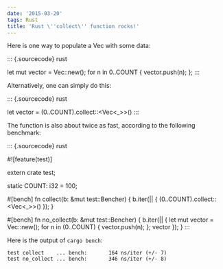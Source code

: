 ```yaml
---
date: '2015-03-20'
tags: Rust
title: 'Rust \''collect\'' function rocks!'
---
```


Here is one way to populate a Vec with some data:

::: {.sourcecode}
rust

let mut vector = Vec::new(); for n in 0..COUNT { vector.push(n); };
:::

Alternatively, one can simply do this:

::: {.sourcecode}
rust

let vector = (0..COUNT).collect::\<Vec\<\_\>\>()
:::

The function is also about twice as fast, according to the following
benchmark:

::: {.sourcecode}
rust

\#!\[feature(test)\]

extern crate test;

static COUNT: i32 = 100;

\#\[bench\] fn collect(b: &mut test::Bencher) { b.iter(\|\| {
(0..COUNT).collect::\<Vec\<\_\>\>() }); }

\#\[bench\] fn no\_collect(b: &mut test::Bencher) { b.iter(\|\| { let
mut vector = Vec::new(); for n in (0..COUNT) { vector.push(n); }; vector
}); }
:::

Here is the output of `cargo bench`:

    test collect    ... bench:       164 ns/iter (+/- 7)
    test no_collect ... bench:       346 ns/iter (+/- 8)
